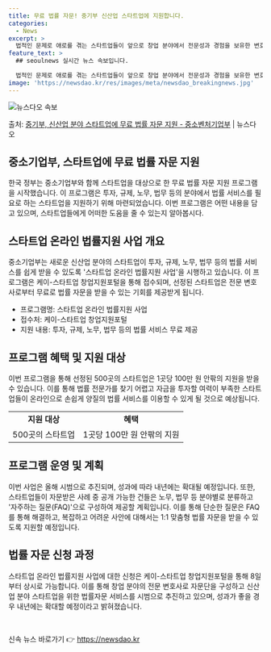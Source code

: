 ```yaml
---
title: 무료 법률 자문! 중기부 신산업 스타트업에 지원합니다.
categories:
  - News
excerpt: >
  법적인 문제로 애로를 겪는 스타트업들이 앞으로 창업 분야에서 전문성과 경험을 보유한 변호사들로부터 무료로 법…
feature_text: >
  ## seoulnews 실시간 뉴스 속보입니다.

  법적인 문제로 애로를 겪는 스타트업들이 앞으로 창업 분야에서 전문성과 경험을 보유한 변호사들로부터 무료로 법…
image: 'https://newsdao.kr/res/images/meta/newsdao_breakingnews.jpg'
---
```


![뉴스다오 속보](https://newsdao.kr/res/images/meta/newsdao_breakingnews.jpg)

<p>출처: <a href="https://newsdao.kr/3529" rel="dofollow">중기부, 신산업 분야 스타트업에 무료 법률 자문 지원 - 중소벤처기업부</a> | 뉴스다오</p>

<h2 data-ke-size="size26">중소기업부, 스타트업에 무료 법률 자문 지원</h2>
<p data-ke-size="size16">한국 정부는 중소기업부와 함께 스타트업을 대상으로 한 무료 법률 자문 지원 프로그램을 시작했습니다. 이 프로그램은 투자, 규제, 노무, 법무 등의 분야에서 법률 서비스를 필요로 하는 스타트업을 지원하기 위해 마련되었습니다. 이번 프로그램은 어떤 내용을 담고 있으며, 스타트업들에게 어떠한 도움을 줄 수 있는지 알아봅시다.</p>

<h2 data-ke-size="size24">스타트업 온라인 법률지원 사업 개요</h2>
<p data-ke-size="size16">중소기업부는 새로운 신산업 분야의 스타트업이 투자, 규제, 노무, 법무 등의 법률 서비스를 쉽게 받을 수 있도록 '스타트업 온라인 법률지원 사업'을 시행하고 있습니다. 이 프로그램은 케이-스타트업 창업지원포털을 통해 접수되며, 선정된 스타트업은 전문 변호사로부터 무료로 법률 자문을 받을 수 있는 기회를 제공받게 됩니다.</p>

<ul>
    <li>프로그램명: 스타트업 온라인 법률지원 사업</li>
    <li>접수처: 케이-스타트업 창업지원포털</li>
    <li>지원 내용: 투자, 규제, 노무, 법무 등의 법률 서비스 무료 제공</li>
</ul>

<h2 data-ke-size="size24">프로그램 혜택 및 지원 대상</h2>
<p data-ke-size="size16">이번 프로그램을 통해 선정된 500곳의 스타트업은 1곳당 100만 원 안팎의 지원을 받을 수 있습니다. 이를 통해 법률 전문가를 찾기 어렵고 자금을 투자할 여력이 부족한 스타트업들이 온라인으로 손쉽게 양질의 법률 서비스를 이용할 수 있게 될 것으로 예상됩니다.</p>

<table>
    <tr>
        <td style="text-align: center; height: 17px;"><b>지원 대상</b></td>
        <td style="text-align: center; height: 17px;"><b>혜택</b></td>
    </tr>
    <tr>
        <td style="text-align: center; height: 17px;">500곳의 스타트업</td>
        <td style="text-align: center; height: 17px;">1곳당 100만 원 안팎의 지원</td>
    </tr>
</table>

<h2 data-ke-size="size24">프로그램 운영 및 계획</h2>
<p data-ke-size="size16">이번 사업은 올해 시범으로 추진되며, 성과에 따라 내년에는 확대될 예정입니다. 또한, 스타트업들이 자문받은 사례 중 공개 가능한 건들은 노무, 법무 등 분야별로 분류하고 '자주하는 질문(FAQ)'으로 구성하여 제공할 계획입니다. 이를 통해 단순한 질문은 FAQ를 통해 해결하고, 복잡하고 어려운 사안에 대해서는 1:1 맞춤형 법률 자문을 받을 수 있도록 지원할 예정입니다.</p>

<h2 data-ke-size="size24">법률 자문 신청 과정</h2>
<p data-ke-size="size16">스타트업 온라인 법률지원 사업에 대한 신청은 케이-스타트업 창업지원포털을 통해 8일부터 상시로 가능합니다. 이를 통해 창업 분야의 전문 변호사로 자문단을 구성하고 신산업 분야 스타트업을 위한 법률자문 서비스를 시범으로 추진하고 있으며, 성과가 좋을 경우 내년에는 확대할 예정이라고 밝혀졌습니다.</p>

<p data-ke-size="size16">&nbsp;</p> 

신속 뉴스 바로가기 👉 <a href="https://newsdao.kr" rel="dofollow">https://newsdao.kr</a>


